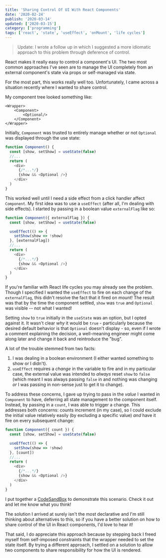```yaml
---
title: 'Sharing Control Of UI With React Components'
date: '2020-02-24'
publish: '2020-03-14'
updated: ['2020-03-15']
category: ['programming']
tags: ['react', 'state', 'useEffect', 'onMount', 'life cycles']
---
```


> Update: I wrote a follow up in which I suggested a more idiomatic approach to this problem through deference of control.

React makes it really easy to control a component's UI. The two most common approaches I've seen are to manage the UI completely from an external component's state via props or self-managed via state.

For the most part, this works really well too. Unfortunately, I came across a situation recently where I wanted to share control.

My component tree looked something like:

```
<Wrapper>
    <Component>
        <Optional/>
    </Component>
</Wrapper>
```

Initially, `Component` was trusted to entirely manage whether or not `Optional` was displayed through the use state:

```javascript
function Component() {
  const [show, setShow] = useState(false)
  //...
  return (
    <div>
      {/*...*/}
      {show && <Optional />}
    </div>
  )
}
```

This worked well until I need a side effect from a click handler affect `Component`. My first idea was to use a `useEffect` (after all, I'm dealing with side effects). I started by passing in a boolean value `externalFlag` like so:

```javascript
function Component({ externalFlag }) {
  const [show, setShow] = useState(false)

  useEffect(() => {
    setShow(show => !show)
  }, [externalFlag])
  //...
  return (
    <div>
      {/*...*/}
      {show && <Optional />}
    </div>
  )
}
```

If you're familiar with React life cycles you may already see the problem. Though I specified I wanted the `useEffect` to fire on each change of the `externalFlag`, this didn't resolve the fact that it fired on mount! The result was that by the time the component settled, `show` was `true` and `Optional` was visible -- not what I wanted!

Setting `show` to `true` initially in the `useState` was an option, but I opted against it. It wasn't clear _why_ it would be `true` - particularly because the desired default behavior is that `Optional` doesn't display - so, even if I wrote a comment explaining the decision, a well-meaning engineer might come along later and change it back and reintroduce the "bug".

A lot of the trouble stemmed from two facts:

1. I was dealing in a boolean environment (I either wanted something to show or I didn't).
2. `useEffect` requires a _change_ in the variable to fire and in my particular case, the external value was intended to _always_ reset `show` to `false` (which meant I was always passing `false` in and nothing was changing _or_ I was passing in non-sense just to get it to change).

To address these concerns, I gave up trying to pass in the _value_ I wanted in `Component` to have, deferring all state management _to_ the component itself. Instead, by passing in a `count`, I was able to trigger a change. This addresses both concerns: counts increment (in my case), so I could exclude the initial value relatively easily (by excluding a specific value) _and_ have it fire on every subsequent change:

```javascript
function Component({ count }) {
  const [show, setShow] = useState(false)

  useEffect(() => {
    setShow(show => !show)
  }, [count])
  //...
  return (
    <div>
      {/*...*/}
      {show && <Optional />}
    </div>
  )
}
```

I put together a [CodeSandBox](https://codesandbox.io/s/staging-tdd-d6is8?fontsize=14&hidenavigation=1&theme=dark) to demonstrate this scenario. Check it out and let me know what you think!

The solution I arrived at surely isn't the most declarative and I'm still thinking about alternatives to this, so if you have a better solution on how to share control of the UI in React components, I'd love to hear it!

That said, I do appreciate this approach because by stepping back I freed myself from self-imposed constraints that the wrapper needed to set the state itself. By trying a different approach, I settled on a solution to allow two components to share responsibility for how the UI is rendered.